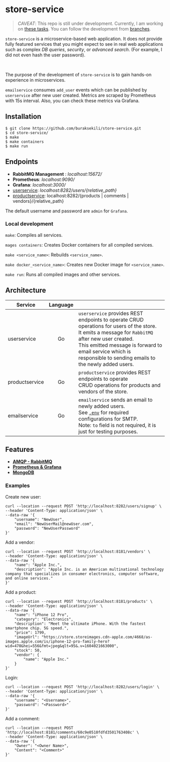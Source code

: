# store-service


> *CAVEAT*: This repo is still under development. Currently, I am working on [these tasks](https://github.com/buraksekili/store-service/issues/3).
> You can follow the development from [branches](https://github.com/buraksekili/store-service/branches).

`store-service` is a microservice-based web application. 
It does not provide fully featured services that you might expect to see in real web applications such as complex *DB queries*, *security*, or *advanced search*.
(For example, I did not even hash the user password). 

<br />

The purpose of the development of `store-service` is to gain hands-on experience in microservices.

`emailservice` consumes `add_user` events which can be published by `userservice` after new user created. Metrics are scraped by Prometheus with 15s interval. Also, you can check these metrics via Grafana.

## Installation

```console
$ git clone https://github.com/buraksekili/store-service.git
$ cd store-service/
$ make
$ make containers
$ make run
```

## Endpoints
- **RabbitMQ Management**   : *localhost:15672/*
- **Prometheus**: *localhost:9090/*
- **Grafana**: *localhost:3000/*
- [userservice](https://github.com/buraksekili/store-service/blob/master/src/userservice/rest/rest.go): *localhost:8282/users/{relative_path}*
- [productservice](https://github.com/buraksekili/store-service/blob/master/src/productservice/main.go): <span>localhost:8282/{products | comments | vendors}/{relative_path}

The default username and password are `admin` for `Grafana`.

### Local development


`make`: Compiles all services.

`mages containers`: Creates Docker containers for all compiled services.

`make <service_name>`: Rebuilds `<service_name>`.

`make docker_<service_name>`: Creates new Docker image for `<service_name>`.

`make run`: Runs all compiled images and other services.

## Architecture

| Service       |  Language      | |
| ------------- |:-------------:| -----|
| userservice   |   Go          | `userservice` provides REST endpoints to operate CRUD <br/> operations for users of the store. <br/> It emits a message for `RabbitMQ` after new user created. <br/> This emitted message is forward to email service which is <br/> responsible to sending emails to the newly added users.|
| productservice|   Go          | `productservice` provides REST endpoints to operate <br/> CRUD operations for products and vendors of the store.   |
| emailservice  |   Go          |  `emailservice` sends an email to newly added users. <br /> See [`.env`](https://github.com/buraksekili/store-service/blob/master/docker/.env) for required configurations for SMTP. <br />Note: `to` field is not required, it is just for testing purposes.|

## Features

- [**AMQP - RabbitMQ**](https://github.com/buraksekili/store-service/tree/master/amqp)
- [**Prometheus & Grafana**](https://github.com/buraksekili/store-service/tree/master/metrics)
- [**MongoDB**](https://github.com/buraksekili/store-service/tree/master/db/mongo)

### Examples
Create new user:
```
curl --location --request POST 'http://localhost:8282/users/signup' \
--header 'Content-Type: application/json' \
--data-raw '{
    "username": "NewUser",
    "email": "NewUserMail@newUser.com",
    "password": "NewUserPassword"
}'
```

Add a vendor:
```
curl --location --request POST 'http://localhost:8181/vendors' \
--header 'Content-Type: application/json' \
--data-raw '{
    "name": "Apple Inc.",
    "description": "Apple Inc. is an American multinational technology company that specializes in consumer electronics, computer software, and online services."
}'
```

Add a product:
```
curl --location --request POST 'http://localhost:8181/products' \
--header 'Content-Type: application/json' \
--data-raw '{
    "name": "iPhone 12 Pro",
    "category": "Electronics",
    "description": "Meet the ultimate iPhone. With the fastest smartphone chip. 5G speed.",
    "price": 1799,
    "imageUrl": "https://store.storeimages.cdn-apple.com/4668/as-images.apple.com/is/iphone-12-pro-family-hero?wid=470&hei=556&fmt=jpeg&qlt=95&.v=1604021663000",
    "stock": 50,
    "vendor": {
        "name": "Apple Inc."
    }
}'
```

Login: 
```
curl --location --request POST 'http://localhost:8282/users/login' \
--header 'Content-Type: application/json' \
--data-raw '{
    "username": "<Username>",
    "password": "<Password>"
}'
```

Add a comment:
```
curl --location --request POST 'http://localhost:8181/comments/60c9e0510fdfd3501763408c' \
--header 'Content-Type: application/json' \
--data-raw '{
    "Owner": "<Owner Name>",
    "Content": "<Comment>"
}'
```